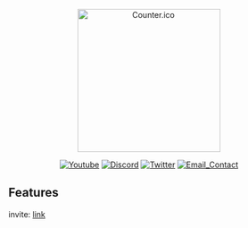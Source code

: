 <div>
<p align="center"><a href="https://github.com/Zseni051/Counter-DiscordBot">
  <img src="https://raw.githubusercontent.com/Zseni051/Counter-DiscordBot/main/images/Counter.png" align="center" alt="Counter.ico" style="width:256px;height:256px;"></a></p>
<p align="center">
    <a href="https://www.youtube.com/channel/UCsIaU94p647veKr7sy12wmA" target="_blank">
        <img src="https://img.shields.io/badge/YouTube-FF0000?style=for-the-badge&logo=youtube&logoColor=white" alt="Youtube"></a>
    <a href="https://discord.gg/SXng95f" target="_blank">
        <img src="https://img.shields.io/badge/Discord-7289DA?style=for-the-badge&logo=discord&logoColor=white" alt="Discord"></a> 
    <a href="https://twitter.com/zseni10" target="_blank">
        <img src="https://img.shields.io/badge/Twitter-55ADEE?style=for-the-badge&logo=Twitter&logoColor=white" alt="Twitter"></a> 
    <a href = "mailto:orangejuice005511@gmail.com">
        <img src="https://img.shields.io/badge/-Gmail-%23333?style=for-the-badge&logo=gmail&logoColor=white" alt="Email_Contact"></a>
</div>

## Features
invite: [link](https://discord.com/api/oauth2/authorize?client_id=862604561515937813&permissions=4294967287&scope=bot%20applications.commands)
